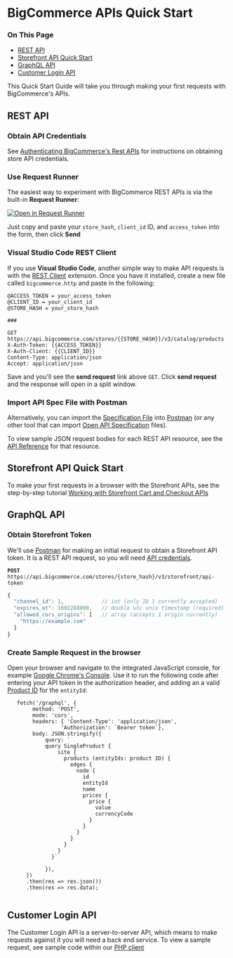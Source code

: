 # BigCommerce APIs Quick Start

<div class="otp" id="no-index">

### On This Page
- [REST API](#rest-api)
- [Storefront API Quick Start](#storefront-api-quick-start)
- [GraphQL API](#graphql-api)
- [Customer Login API](#customer-login-api)

</div>

This Quick Start Guide will take you through making your first requests with BigCommerce's APIs.

## REST API 

### Obtain API Credentials

See [Authenticating BigCommerce's Rest APIs](https://developer.bigcommerce.com/api-docs/getting-started/authentication/rest-api-authentication#obtaining-store-api-credentials#obtaining-store-api-credentials) for instructions on obtaining store API credentials.

### Use Request Runner

The easiest way to experiment with BigCommerce REST APIs is via the built-in **Request Runner**:

[![Open in Request Runner](https://storage.googleapis.com/bigcommerce-production-dev-center/images/Open-Request-Runner.svg)](https://developer.bigcommerce.com/api-reference/store-management/catalog/products/getproducts#requestrunner)

Just copy and paste your `store_hash`, `client_id` ID, and `access_token` into the form, then click **Send**

### Visual Studio Code REST Client

If you use **Visual Studio Code**, another simple way to make API requests is with the [REST Client](https://marketplace.visualstudio.com/items?itemName=humao.rest-client) extension. Once you have it installed, create a new file called `bigcommerce.http` and paste in the following:

```http
@ACCESS_TOKEN = your_access_token
@CLIENT_ID = your_client_id
@STORE_HASH = your_store_hash

###

GET https://api.bigcommerce.com/stores/{{STORE_HASH}}/v3/catalog/products
X-Auth-Token: {{ACCESS_TOKEN}}
X-Auth-Client: {{CLIENT_ID}}
Content-Type: application/json
Accept: application/json
```

Save and you'll see the **send request** link above `GET`. Click **send request** and the response will open in a split window.

### Import API Spec File with Postman

Alternatively, you can import the [Specification File](https://developer.bigcommerce.com/api-reference/store-management/catalog/BigCommerce_Catalog_API.oas2.json) into [Postman](https://www.getpostman.com/) (or any other tool that can import [Open API Specification](https://swagger.io/specification/) files).

To view sample JSON request bodies for each REST API resource, see the [API Reference](https://developer.bigcommerce.com/api-reference) for that resource.

## Storefront API Quick Start

To make your first requests in a browser with the Storefront APIs, see the step-by-step tutorial [Working with Storefront Cart and Checkout APIs](https://developer.bigcommerce.com/api-docs/cart-and-checkout/working-sf-apis)

## GraphQL API 

### Obtain Storefront Token
We'll use [Postman](https://www.getpostman.com/) for making an initial request to obtain a Storefront API token. It is a REST API request, so you will need [API credentials](https://developer.bigcommerce.com/api-docs/getting-started/authentication/rest-api-authentication#obtaining-store-api-credentials#obtaining-store-api-credentials).

**`POST`** `https://api.bigcommerce.com/stores/{store_hash}/v3/storefront/api-token`

```javascript
{
  "channel_id": 1,            // int (only ID 1 currently accepted)
  "expires_at": 1602288000,   // double utc unix timestamp (required)
  "allowed_cors_origins": [   // array (accepts 1 origin currently)
    "https://example.com"
  ]  
}
```

### Create Sample Request in the browser
Open your browser and navigate to the integrated JavaScript console, for example [Google Chrome's Console](https://developers.google.com/web/tools/chrome-devtools/console). Use it to run the following code after entering your API token in the authorization header, and adding an a valid [Product ID](https://developer.bigcommerce.com/api-reference/store-management/catalog/products/getproductbyid) for the `entityId`:

```javacsript
   fetch('/graphql', {
        method: 'POST',
        mode: 'cors',
        headers: { 'Content-Type': 'application/json',
                 'Authorization': `Bearer token`},
        body: JSON.stringify({ 
            query: `
            query SingleProduct {
                site {
                  products (entityIds: product ID) {
                    edges {
                      node {
                        id 
                        entityId
                        name
                        prices {
                          price {
                            value
                            currencyCode
                          }
                        }
                      }
                    }
                  }
                }
              }`
            
            }),
      })
      .then(res => res.json())
      .then(res => res.data);
  
```

## Customer Login API
The Customer Login API is a server-to-server API, which means to make requests against it you will need a back end service. To view a sample request, see sample code within our [PHP client](
https://github.com/bigcommerce/bigcommerce-api-php/blob/master/src/Bigcommerce/Api/Client.php#L421)

